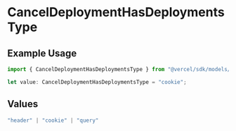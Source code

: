 # CancelDeploymentHasDeploymentsType

## Example Usage

```typescript
import { CancelDeploymentHasDeploymentsType } from "@vercel/sdk/models/operations/canceldeployment.js";

let value: CancelDeploymentHasDeploymentsType = "cookie";
```

## Values

```typescript
"header" | "cookie" | "query"
```